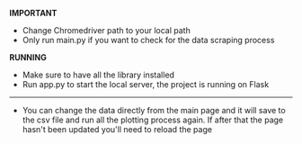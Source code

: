 **IMPORTANT**
- Change Chromedriver path to your local path
- Only run main.py if you want to check for the data scraping process

**RUNNING**
- Make sure to have all the library installed
- Run app.py to start the local server, the project is running on Flask

-----------------------------------------------------------------------------
- You can change the data directly from the main page and it will save to the csv file and run
all the plotting process again. If after that the page hasn't been updated you'll need to reload
the page